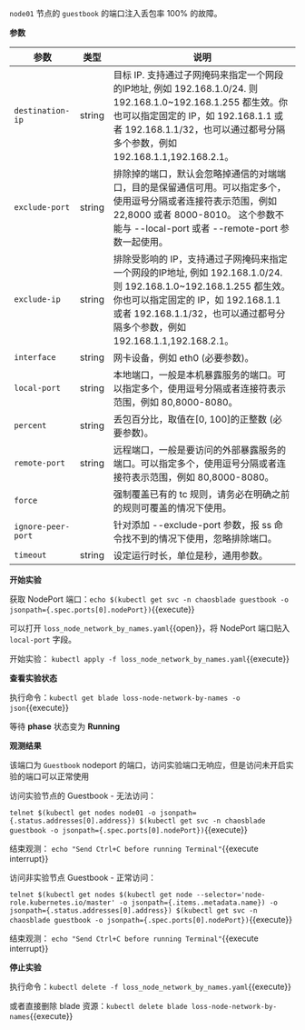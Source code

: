 `node01` 节点的 `guestbook` 的端口注入丢包率 100% 的故障。

**参数**

| 参数 | 类型 | 说明 |
| --- | --- | --- |
| `destination-ip` | string | 目标 IP. 支持通过子网掩码来指定一个网段的IP地址, 例如 192.168.1.0/24. 则 192.168.1.0~192.168.1.255 都生效。你也可以指定固定的 IP，如 192.168.1.1 或者 192.168.1.1/32，也可以通过都号分隔多个参数，例如 192.168.1.1,192.168.2.1。 |
| `exclude-port` | string | 排除掉的端口，默认会忽略掉通信的对端端口，目的是保留通信可用。可以指定多个，使用逗号分隔或者连接符表示范围，例如 22,8000 或者 8000-8010。 这个参数不能与 --local-port 或者 --remote-port 参数一起使用。 |
| `exclude-ip` | string | 排除受影响的 IP，支持通过子网掩码来指定一个网段的IP地址, 例如 192.168.1.0/24. 则 192.168.1.0~192.168.1.255 都生效。你也可以指定固定的 IP，如 192.168.1.1 或者 192.168.1.1/32，也可以通过都号分隔多个参数，例如 192.168.1.1,192.168.2.1。 |
| `interface` | string | 网卡设备，例如 eth0 (必要参数)。 |
| `local-port` | string | 本地端口，一般是本机暴露服务的端口。可以指定多个，使用逗号分隔或者连接符表示范围，例如 80,8000-8080。 |
| `percent` | string | 丢包百分比，取值在[0, 100]的正整数 (必要参数)。 |
| `remote-port` | string | 远程端口，一般是要访问的外部暴露服务的端口。可以指定多个，使用逗号分隔或者连接符表示范围，例如 80,8000-8080。 |
| `force` |  | 强制覆盖已有的 tc 规则，请务必在明确之前的规则可覆盖的情况下使用。 |
| `ignore-peer-port` |  | 针对添加 --exclude-port 参数，报 ss 命令找不到的情况下使用，忽略排除端口。 |
| `timeout` | string | 设定运行时长，单位是秒，通用参数。 |

**开始实验**

获取 NodePort 端口：`echo $(kubectl get svc -n chaosblade guestbook -o jsonpath={.spec.ports[0].nodePort})`{{execute}}

可以打开 `loss_node_network_by_names.yaml`{{open}}，将 NodePort 端口贴入 `local-port` 字段。

开始实验：
`kubectl apply -f loss_node_network_by_names.yaml`{{execute}}

**查看实验状态**

执行命令：`kubectl get blade loss-node-network-by-names -o json`{{execute}}

等待 **phase** 状态变为 **Running**

**观测结果**

该端口为 `Guestbook` nodeport 的端口，访问实验端口无响应，但是访问未开启实验的端口可以正常使用

访问实验节点的 Guestbook - 无法访问：

`telnet $(kubectl get nodes node01 -o jsonpath={.status.addresses[0].address}) $(kubectl get svc -n chaosblade guestbook -o jsonpath={.spec.ports[0].nodePort})`{{execute}}

结束观测：
`echo "Send Ctrl+C before running Terminal"`{{execute interrupt}}

访问非实验节点 Guestbook - 正常访问：

`telnet $(kubectl get nodes $(kubectl get node --selector='node-role.kubernetes.io/master' -o jsonpath={.items..metadata.name}) -o jsonpath={.status.addresses[0].address}) $(kubectl get svc -n chaosblade guestbook -o jsonpath={.spec.ports[0].nodePort})`{{execute}}

结束观测：
`echo "Send Ctrl+C before running Terminal"`{{execute interrupt}}

**停止实验**

执行命令：`kubectl delete -f loss_node_network_by_names.yaml`{{execute}}

或者直接删除 blade 资源：`kubectl delete blade loss-node-network-by-names`{{execute}}
